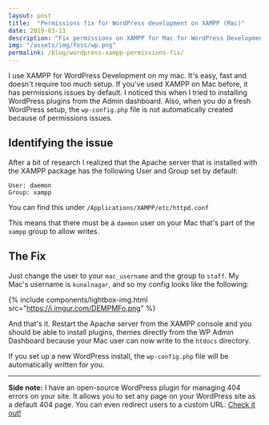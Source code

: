 ```yaml
---
layout: post
title:  "Permissions fix for WordPress development on XAMPP (Mac)"
date: 2019-03-11
description: "Fix permissions on XAMPP for Mac for WordPress Development"
img: "/assets/img/foss/wp.png"
permalink: /blog/wordpress-xampp-permissions-fix/
---
```


I use XAMPP for WordPress Development on my mac. It's easy, fast and doesn't require too much setup. If you've used XAMPP on Mac before, it has permissions issues by default. I noticed this when I tried to installing WordPress plugins from the Admin dashboard. Also, when you do a fresh WordPress setup, the ```wp-config.php``` file is not automatically created because of permissions issues.

## Identifying the issue

After a bit of research I realized that the Apache server that is installed with the XAMPP package has the following User and Group set by default:

```
User: daemon
Group: xampp
```

You can find this under ```/Applications/XAMPP/etc/httpd.conf```

This means that there must be a ```daemon``` user on your Mac that's part of the ```xampp``` group to allow writes.

## The Fix

Just change the user to your ```mac_username``` and the group to ```staff```. My Mac's username is ```kunalnagar```, and so my config looks like the following:

{% include components/lightbox-img.html src="https://i.imgur.com/DEMPMFo.png" %}

And that's it. Restart the Apache server from the XAMPP console and you should be able to install plugins, themes directly from the WP Admin Dashboard because your Mac user can now write to the ```htdocs``` directory.

If you set up a new WordPress install, the ```wp-config.php``` file will be automatically written for you.

---

**Side note:** I have an open-source WordPress plugin for managing 404 errors on your site. It allows you to set any page on your WordPress site as a default 404 page. You can even redirect users to a custom URL. [Check it out!](https://wordpress.org/plugins/custom-404-pro/)
